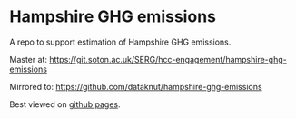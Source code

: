 # Hampshire GHG emissions
A repo to support estimation of Hampshire GHG emissions.

Master at: https://git.soton.ac.uk/SERG/hcc-engagement/hampshire-ghg-emissions

Mirrored to: https://github.com/dataknut/hampshire-ghg-emissions

Best viewed on [github pages](https://dataknut.github.io/hampshire-ghg-emissions/).